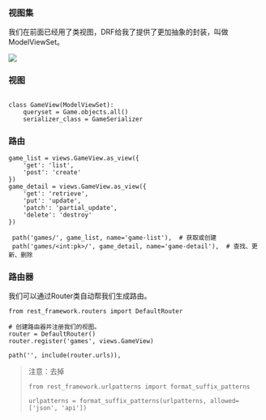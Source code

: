 ### 视图集

我们在前面已经用了类视图，DRF给我了提供了更加抽象的封装，叫做ModelViewSet。

![](https://tva1.sinaimg.cn/large/006tNbRwly1gb293570efj31f2070wfl.jpg)



### 视图

```

class GameView(ModelViewSet):
    queryset = Game.objects.all()
    serializer_class = GameSerializer
```

### 路由

```
game_list = views.GameView.as_view({
    'get': 'list',
    'post': 'create'
})
game_detail = views.GameView.as_view({
    'get': 'retrieve',
    'put': 'update',
    'patch': 'partial_update',
    'delete': 'destroy'
})

 path('games/', game_list, name='game-list'),  # 获取或创建
 path('games/<int:pk>/', game_detail, name='game-detail'),  # 查找、更新、删除
```

### 路由器

我们可以通过Router类自动帮我们生成路由。

```
from rest_framework.routers import DefaultRouter

# 创建路由器并注册我们的视图。
router = DefaultRouter()
router.register('games', views.GameView)

```

```
path('', include(router.urls)),
```

> 注意：去掉
>
> ```
> from rest_framework.urlpatterns import format_suffix_patterns
> 
> urlpatterns = format_suffix_patterns(urlpatterns, allowed=['json', 'api'])
> 
> ```

